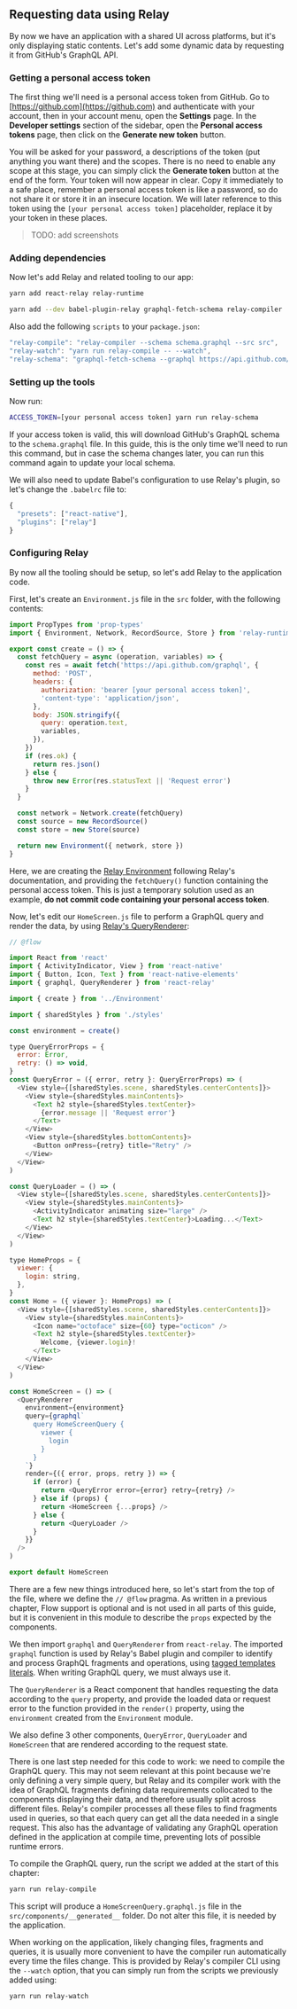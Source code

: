 ## Requesting data using Relay

By now we have an application with a shared UI across platforms, but it's only displaying static contents. Let's add some dynamic data by requesting it from GitHub's GraphQL API.

### Getting a personal access token

The first thing we'll need is a personal access token from GitHub. Go to [https://github.com](https://github.com) and authenticate with your account, then in your account menu, open the **Settings** page. In the **Developer settings** section of the sidebar, open the **Personal access tokens** page, then click on the **Generate new token** button.

You will be asked for your password, a descriptions of the token \(put anything you want there\) and the scopes. There is no need to enable any scope at this stage, you can simply click the **Generate token** button at the end of the form. Your token will now appear in clear. Copy it immediately to a safe place, remember a personal access token is like a password, so do not share it or store it in an insecure location. We will later reference to this token using the `[your personal access token]` placeholder, replace it by your token in these places.

> TODO: add screenshots

### Adding dependencies

Now let's add Relay and related tooling to our app:

```bash
yarn add react-relay relay-runtime
```

```bash
yarn add --dev babel-plugin-relay graphql-fetch-schema relay-compiler
```

Also add the following `scripts` to your `package.json`:

```js
"relay-compile": "relay-compiler --schema schema.graphql --src src",
"relay-watch": "yarn run relay-compile -- --watch",
"relay-schema": "graphql-fetch-schema --graphql https://api.github.com/graphql?access_token=$ACCESS_TOKEN",
```

### Setting up the tools

Now run:

```bash
ACCESS_TOKEN=[your personal access token] yarn run relay-schema
```

If your access token is valid, this will download GitHub's GraphQL schema to the `schema.graphql` file. In this guide, this is the only time we'll need to run this command, but in case the schema changes later, you can run this command again to update your local schema.

We will also need to update Babel's configuration to use Relay's plugin, so let's change the `.babelrc` file to:

```js
{
  "presets": ["react-native"],
  "plugins": ["relay"]
}
```

### Configuring Relay

By now all the tooling should be setup, so let's add Relay to the application code.

First, let's create an `Environment.js` file in the `src` folder, with the following contents:

```js
import PropTypes from 'prop-types'
import { Environment, Network, RecordSource, Store } from 'relay-runtime'

export const create = () => {
  const fetchQuery = async (operation, variables) => {
    const res = await fetch('https://api.github.com/graphql', {
      method: 'POST',
      headers: {
        authorization: 'bearer [your personal access token]',
        'content-type': 'application/json',
      },
      body: JSON.stringify({
        query: operation.text,
        variables,
      }),
    })
    if (res.ok) {
      return res.json()
    } else {
      throw new Error(res.statusText || 'Request error')
    }
  }

  const network = Network.create(fetchQuery)
  const source = new RecordSource()
  const store = new Store(source)

  return new Environment({ network, store })
}
```

Here, we are creating the [Relay Environment](https://facebook.github.io/relay/docs/relay-environment.html) following Relay's documentation, and providing the `fetchQuery()` function containing the personal access token. This is just a temporary solution used as an example, **do not commit code containing your personal access token**.

Now, let's edit our `HomeScreen.js` file to perform a GraphQL query and render the data, by using [Relay's QueryRenderer](https://facebook.github.io/relay/docs/query-renderer.html):

```js
// @flow

import React from 'react'
import { ActivityIndicator, View } from 'react-native'
import { Button, Icon, Text } from 'react-native-elements'
import { graphql, QueryRenderer } from 'react-relay'

import { create } from '../Environment'

import { sharedStyles } from './styles'

const environment = create()

type QueryErrorProps = {
  error: Error,
  retry: () => void,
}
const QueryError = ({ error, retry }: QueryErrorProps) => (
  <View style={[sharedStyles.scene, sharedStyles.centerContents]}>
    <View style={sharedStyles.mainContents}>
      <Text h2 style={sharedStyles.textCenter}>
        {error.message || 'Request error'}
      </Text>
    </View>
    <View style={sharedStyles.bottomContents}>
      <Button onPress={retry} title="Retry" />
    </View>
  </View>
)

const QueryLoader = () => (
  <View style={[sharedStyles.scene, sharedStyles.centerContents]}>
    <View style={sharedStyles.mainContents}>
      <ActivityIndicator animating size="large" />
      <Text h2 style={sharedStyles.textCenter}>Loading...</Text>
    </View>
  </View>
)

type HomeProps = {
  viewer: {
    login: string,
  },
}
const Home = ({ viewer }: HomeProps) => (
  <View style={[sharedStyles.scene, sharedStyles.centerContents]}>
    <View style={sharedStyles.mainContents}>
      <Icon name="octoface" size={60} type="octicon" />
      <Text h2 style={sharedStyles.textCenter}>
        Welcome, {viewer.login}!
      </Text>
    </View>
  </View>
)

const HomeScreen = () => (
  <QueryRenderer
    environment={environment}
    query={graphql`
      query HomeScreenQuery {
        viewer {
          login
        }
      }
    `}
    render={({ error, props, retry }) => {
      if (error) {
        return <QueryError error={error} retry={retry} />
      } else if (props) {
        return <HomeScreen {...props} />
      } else {
        return <QueryLoader />
      }
    }}
  />
)

export default HomeScreen
```

There are a few new things introduced here, so let's start from the top of the file, where we define the `// @flow` pragma. As written in a previous chapter, Flow support is optional and is not used in all parts of this guide, but it is convenient in this module to describe the `props` expected by the components.

We then import `graphql` and `QueryRenderer` from `react-relay`. The imported `graphql` function is used by Relay's Babel plugin and compiler to identify and process GraphQL fragments and operations, using [tagged templates literals](https://developer.mozilla.org/en-US/docs/Web/JavaScript/Reference/Template_literals#Tagged_template_literals). When writing GraphQL query, we must always use it.

The `QueryRenderer` is a React component that handles requesting the data according to the `query` property, and provide the loaded data or request error to the function provided in the `render()` property, using the `environment` created from the `Environment` module.

We also define 3 other components, `QueryError`, `QueryLoader` and `HomeScreen` that are rendered according to the request state.

There is one last step needed for this code to work: we need to compile the GraphQL query. This may not seem relevant at this point because we're only defining a very simple query, but Relay and its compiler work with the idea of GraphQL fragments defining data requirements collocated to the components displaying their data, and therefore usually split across different files. Relay's compiler processes all these files to find fragments used in queries, so that each query can get all the data needed in a single request. This also has the advantage of validating any GraphQL operation defined in the application at compile time, preventing lots of possible runtime errors.

To compile the GraphQL query, run the script we added at the start of this chapter:

```bash
yarn run relay-compile
```

This script will produce a `HomeScreenQuery.graphql.js` file in the `src/components/__generated__` folder. Do not alter this file, it is needed by the application.

When working on the application, likely changing files, fragments and queries, it is usually more convenient to have the compiler run automatically every time the files change. This is provided by Relay's compiler CLI using the `--watch` option, that you can simply run from the scripts we previously added using:

```bash
yarn run relay-watch
```



